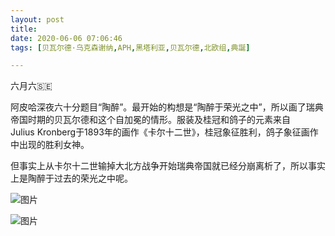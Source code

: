 ```yaml
---
layout: post
title: 
date: 2020-06-06 07:06:46
tags: [贝瓦尔德·乌克森谢纳,APH,黑塔利亚,贝瓦尔德,北欧组,典誕]

---
```

六月六🇸🇪

阿皮哈深夜六十分题目“陶醉”。最开始的构想是“陶醉于荣光之中”，所以画了瑞典帝国时期的贝瓦尔德和这个自加冕的情形。服装及桂冠和鸽子的元素来自Julius Kronberg于1893年的画作《卡尔十二世》，桂冠象征胜利，鸽子象征画作中出现的胜利女神。

但事实上从卡尔十二世输掉大北方战争开始瑞典帝国就已经分崩离析了，所以事实上是陶醉于过去的荣光之中呢。


![图片](./img/ang4SjhuSGNnSFpva0NVU0RvK2VIUkJjZytoUVNGK0hFSHdrTUNVQWZIYXY5MnZQckl5NWJ3PT0.jpg)

![图片](./img/ang4SjhuSGNnSFpva0NVU0RvK2VIWXZ5alcwOWpzWGtNZkwrNU5IZTAweUxvaWQ0Yk9PcHVRPT0.jpg)
